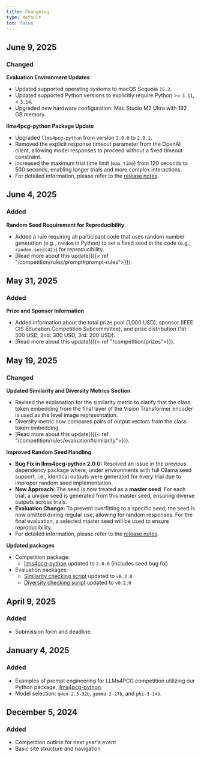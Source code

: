 ```yaml
---
title: Changelog
type: default
toc: false
---
```


## June 9, 2025

### Changed

**Evaluation Environment Updates**
- Updated supported operating systems to macOS Sequoia `15.2`.
- Updated supported Python versions to explicitly require Python >= `3.11`, < `3.14`.
- Upgraded new hardware configuration: Mac Studio M2 Ultra with 192 GB memory.

**llms4pcg-python Package Update**
- Upgraded `llms4pcg-python` from version `2.0.0` to `2.0.1`.
- Removed the explicit response timeout parameter from the OpenAI client, allowing model responses to proceed without a fixed timeout constraint.
- Increased the maximum trial time limit (`max_time`) from 120 seconds to 500 seconds, enabling longer trials and more complex interactions.
- For detailed information, please refer to the [release notes](https://github.com/chatgpt4pcg/llms4pcg-python/releases/tag/2.0.1).

## June 4, 2025

### Added

**Random Seed Requirement for Reproducibility**  
- Added a rule requiring all participant code that uses random number generation (e.g., `random` in Python) to set a fixed seed in the code (e.g., `random.seed(42)`) for reproducibility.  
- [Read more about this update]({{< ref "/competition/rules/prompt#prompt-rules">}}).  

## May 31, 2025

### Added

**Prize and Sponsor Information**  
- Added information about the total prize pool (1,000 USD), sponsor (IEEE CIS Education Competition Subcommittee), and prize distribution (1st: 500 USD, 2nd: 300 USD, 3rd: 200 USD).
- [Read more about this update]({{< ref "/competition/prizes">}}).

## May 19, 2025

### Changed

**Updated Similarity and Diversity Metrics Section**  
- Revised the explanation for the similarity metric to clarify that the class token embedding from the final layer of the Vision Transformer encoder is used as the level image representation.  
- Diversity metric now compares pairs of output vectors from the class token embedding.  
- [Read more about this update]({{< ref "/competition/rules/evaluation#similarity">}}).

**Improved Random Seed Handling**
- **Bug Fix in llms4pcg-python 2.0.0:** Resolved an issue in the previous dependency package where, under environments with full Ollama seed support, i.e., identical outputs were generated for every trial due to improper random seed implementation.
- **New Approach:** The seed is now treated as a **master seed**. For each trial, a unique seed is generated from this master seed, ensuring diverse outputs across trials.
- **Evaluation Change:** To prevent overfitting to a specific seed, the seed is now omitted during regular use, allowing for random responses. For the final evaluation, a selected master seed will be used to ensure reproducibility.
- For detailed information, please refer to the [release notes](https://github.com/chatgpt4pcg/llms4pcg-python/releases/tag/2.0.0).

**Updated packages**
- Competition package:
  - [llms4pcg-python](https://github.com/chatgpt4pcg/llms4pcg-python) updated to `2.0.0` (includes seed bug fix)
- Evaluation packages:
  - [Similarity checking script](https://github.com/chatgpt4pcg/similarity-checking-script) updated to `v0.2.0`
  - [Diversity checking script](https://github.com/chatgpt4pcg/diversity-checking-script) updated to `v0.2.0`

## April 9, 2025

### Added

- Submission form and deadline.

## January 4, 2025

### Added

- Examples of prompt engineering for LLMs4PCG competition utilizing our Python package, [llms4pcg-python](https://github.com/chatgpt4pcg/llms4pcg-python).
- Model selection: `qwen-2.5-32b`, `gemma-2-27b`, and `phi-3-14b`.

## December 5, 2024

### Added

- Competition outline for next year's event
- Basic site structure and navigation
